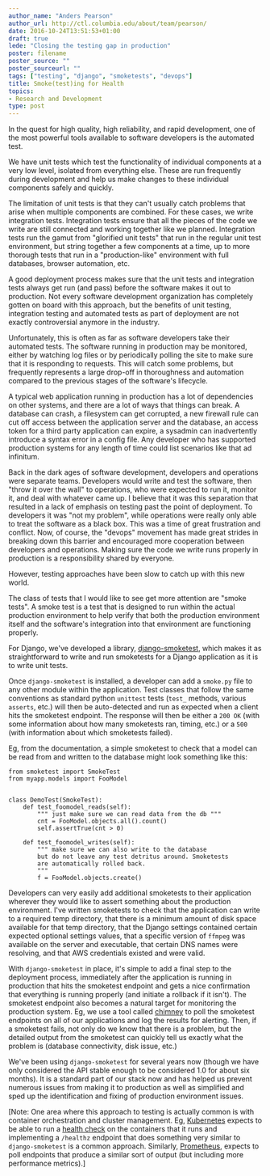 ```yaml
---
author_name: "Anders Pearson"
author_url: http://ctl.columbia.edu/about/team/pearson/
date: 2016-10-24T13:51:53+01:00
draft: true
lede: "Closing the testing gap in production"
poster: filename
poster_source: ""
poster_sourceurl: ""
tags: ["testing", "django", "smoketests", "devops"]
title: Smoke(test)ing for Health
topics:
- Research and Development
type: post
---
```


In the quest for high quality, high reliability, and rapid development, one of the most powerful tools available to software developers is the automated test.

We have unit tests which test the functionality of individual components at a very low level, isolated from everything else.
These are run frequently during development and help us make changes to these individual components safely and quickly.

The limitation of unit tests is that they can't usually catch problems that arise when multiple components are combined.
For these cases, we write integration tests.
Integration tests ensure that all the pieces of the code we write are still connected and working together like we planned.
Integration tests run the gamut from "glorified unit tests" that run in the regular unit test environment, but string together a few components at a time, up to more thorough tests that run in a "production-like" environment with full databases, browser automation, etc.

A good deployment process makes sure that the unit tests and integration tests always get run (and pass) before the software makes it out to production.
Not every software development organization has completely gotten on board with this approach, but the benefits of unit testing, integration testing and automated tests as part of deployment are not exactly controversial anymore in the industry.

Unfortunately, this is often as far as software developers take their automated tests.
The software running in production may be monitored, either by watching log files or by periodically polling the site to make sure that it is responding to requests.
This will catch some problems, but frequently represents a large drop-off in thoroughness and automation compared to the previous stages of the software's lifecycle. 

A typical web application running in production has a lot of dependencies on other systems, and there are a lot of ways that things can break.
A database can crash, a filesystem can get corrupted, a new firewall rule can cut off access between the application server and the database, an access token for a third party application can expire, a sysadmin can inadvertently introduce a syntax error in a config file.
Any developer who has supported production systems for any length of time could list scenarios like that ad infinitum.

Back in the dark ages of software development, developers and operations were separate teams.
Developers would write and test the software, then "throw it over the wall" to operations, who were expected to run it, monitor it, and deal with whatever came up.
I believe that it was this separation that resulted in a lack of emphasis on testing past the point of deployment.
To developers it was "not my problem", while operations were really only able to treat the software as a black box.
This was a time of great frustration and conflict.
Now, of course, the "devops" movement has made great strides in breaking down this barrier and encouraged more cooperation between developers and operations. Making sure the code we write runs properly in production is a responsibility shared by everyone.

However, testing approaches have been slow to catch up with this new world.

The class of tests that I would like to see get more attention are "smoke tests".
A smoke test is a test that is designed to run within the actual production environment to help verify that both the production environment itself and the software's integration into that environment are functioning properly.

For Django, we've developed a library, [django-smoketest](https://github.com/ccnmtl/django-smoketest), which makes it as straightforward to write and run smoketests for a Django application as it is to write unit tests.

Once `django-smoketest` is installed, a developer can add a `smoke.py` file to any other module within the application.
Test classes that follow the same conventions as standard python `unittest` tests (`test_` methods, various `asserts`, etc.) will then be auto-detected and run as expected when a client hits the smoketest endpoint. The response will then be either a `200 OK` (with some information about how many smoketests ran, timing, etc.) or a `500` (with information about which smoketests failed).

Eg, from the documentation, a simple smoketest to check that a model can be read from and written to the database might look something like this:

```
from smoketest import SmokeTest
from myapp.models import FooModel


class DemoTest(SmokeTest):
    def test_foomodel_reads(self):
        """ just make sure we can read data from the db """
        cnt = FooModel.objects.all().count()
        self.assertTrue(cnt > 0)

    def test_foomodel_writes(self):
        """ make sure we can also write to the database
        but do not leave any test detritus around. Smoketests
        are automatically rolled back.
        """
        f = FooModel.objects.create()
```

Developers can very easily add additional smoketests to their application wherever they would like to assert something about the production environment.
I've written smoketests to check that the application can write to a required temp directory, that there is a minimum amount of disk space available for that temp directory, that the Django settings contained certain expected optional settings values, that a specific version of `ffmpeg` was available on the server and executable, that certain DNS names were resolving, and that AWS credentials existed and were valid.

With `django-smoketest` in place, it's simple to add a final step to the deployment process, immediately after the application is running in production that hits the smoketest endpoint and gets a nice confirmation that everything is running properly (and initiate a rollback if it isn't).
The smoketest endpoint also becomes a natural target for monitoring the production system.
Eg, we use a tool called [chimney](https://github.com/thraxil/chimney/) to poll the smoketest endpoints on all of our applications and log the results for alerting.
Then, if a smoketest fails, not only do we know that there is a problem, but the detailed output from the smoketest can quickly tell us exactly what the problem is (database connectivity, disk issue, etc.)

We've been using `django-smoketest` for several years now (though we have only considered the API stable enough to be considered 1.0 for about six months).
It is a standard part of our stack now and has helped us prevent numerous issues from making it to production as well as simplified and sped up the identification and fixing of production environment issues.

[Note: One area where this approach to testing is actually common is with container orchestration and cluster management.
Eg, [Kubernetes](https://kubernetes.io/) expects to be able to run a [health check](http://kubernetes.io/docs/user-guide/liveness/) on the containers that it runs and implementing a `/healthz` endpoint that does something very similar to `django-smoketest` is a common approach.
Similarly, [Prometheus](https://prometheus.io/), expects to poll endpoints that produce a similar sort of output (but including more performance metrics).]
